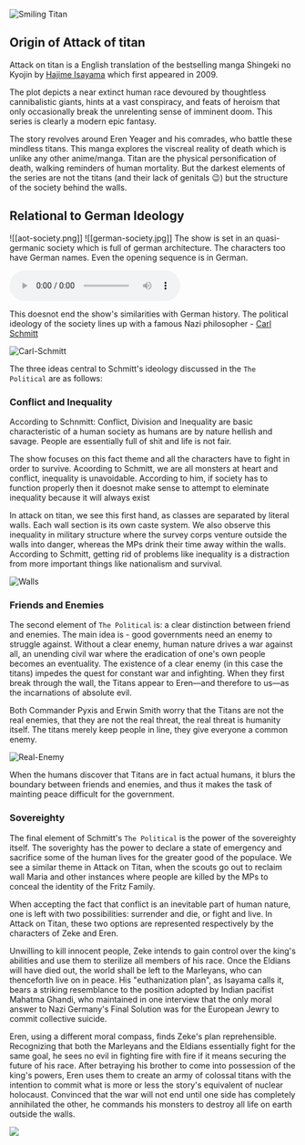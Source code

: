 

![Smiling Titan](./Smiling-Titan.jpg)

## Origin of Attack of titan

Attack on titan is a English translation of the bestselling manga Shingeki no Kyojin by [Hajime Isayama](https://twitter.com/hajime_isayama?lang=en) which first appeared in 2009.

The plot depicts a near extinct human race devoured by thoughtless cannibalistic giants, hints at a vast conspiracy, and feats of heroism that only occasionally break the unrelenting sense of imminent doom. This series is clearly a modern epic fantasy.

The story revolves around Eren Yeager and his comrades, who battle these mindless titans. This manga explores the viscreal reality of death which is unlike any other anime/manga. Titan are the physical personification of death, walking reminders of human mortality. But the darkest elements of the series are not the titans (and their lack of genitals 😉) but the structure of the society behind the walls.

## Relational to German Ideology


![[aot-society.png]]
![[german-society.jpg]]
The show is set in an quasi-germanic society which is full of german architecture. The characters too have German names. Even the opening sequence is in German.

<!-- <iframe src=http://mp3anime.tk/embed/162 allow="autoplay" scrolling=no width=400 height=120 frameborder=0></iframe> -->

<!-- <audio ref='themeSong' src="https://raw.githubusercontent.com/batra98/Gaurav-Website/master/content/posts/Attack-on-Titan-and-German-Philosophy/theme.mp3" autoPlay loop></audio> -->

<audio controls="controls">
  <source type="audio/mp3" src="https://raw.githubusercontent.com/batra98/Gaurav-Website/master/content/posts/Attack-on-Titan-and-German-Philosophy/theme.mp3"></source>
  <p>Your browser does not support the audio element.</p>
</audio>

This doesnot end the show's similarities with German history.
The political ideology of the society lines up with a famous Nazi philosopher - [Carl Schmitt](https://en.wikipedia.org/wiki/Carl_Schmitt)

![Carl-Schmitt](./Carl_Schmitt.jpg)

The three ideas central to Schmitt's ideology discussed in the `The Political` are as follows:

### Conflict and Inequality

According to Schnmitt: Conflict, Division and Inequality are basic characteristic of a human society as humans are by nature hellish and savage. People are essentially full of shit and life is not fair.

The show focuses on this fact theme and all the characters have to fight in order to survive. Acoording to Schmitt, we are all monsters at heart and conflict, inequality is unavoidable. According to him, if society has to function properly then it doesnot make sense to attempt to eleminate inequality because it will always exist

In attack on titan, we see this first hand, as classes are separated by literal walls. Each wall section is its own caste system. We also observe this inequality in military structure where the survey corps venture outside the walls into danger, whereas the MPs drink their time away within the walls. According to Schmitt, getting rid of problems like inequality is a distraction from more important things like nationalism and survival.

![Walls](./walls.png)

### Friends and Enemies

The second element of `The Political` is: a clear distinction between friend and enemies. The main idea is - good governments need an enemy to struggle against. Without a clear enemy, human nature drives a war against all, an unending civil war where the eradication of one's own people becomes an eventuality. The existence of a clear enemy (in this case the titans) impedes the quest for constant war and infighting. When they first break through the wall, the Titans appear to Eren—and therefore to us—as the incarnations of absolute evil.

Both Commander Pyxis and Erwin Smith worry that the Titans are not the real enemies, that they are not the real threat, the real threat is humanity itself. The titans merely keep people in line, they give everyone a common enemy.

![Real-Enemy](./real-enemy.png)

When the humans discover that Titans are in fact actual humans, it blurs the boundary between friends and enemies, and thus it makes the task of mainting peace difficult for the government.

### Sovereighty

The final element of Schmitt's `The Political` is the power of the sovereighty itself. The soverighty has the power to declare a state of emergency and sacrifice some of the human lives for the greater good of the populace. We see a similar theme in Attack on Titan, when the scouts go out to reclaim wall Maria and other instances where people are killed by the MPs to conceal the identity of the Fritz Family.

When accepting the fact that conflict is an inevitable part of human nature, one is left with two possibilities: surrender and die, or fight and live. In Attack on Titan, these two options are represented respectively by the characters of Zeke and Eren.

Unwilling to kill innocent people, Zeke intends to gain control over the king's abilities and use them to sterilize all members of his race. Once the Eldians will have died out, the world shall be left to the Marleyans, who can thenceforth live on in peace. His "euthanization plan", as Isayama calls it, bears a striking resemblance to the position adopted by Indian pacifist Mahatma Ghandi, who maintained in one interview that the only moral answer to Nazi Germany's Final Solution was for the European Jewry to commit collective suicide.

Eren, using a different moral compass, finds Zeke's plan reprehensible. Recognizing that both the Marleyans and the Eldians essentially fight for the same goal, he sees no evil in fighting fire with fire if it means securing the future of his race. After betraying his brother to come into possession of the king's powers, Eren uses them to create an army of colossal titans with the intention to commit what is more or less the story's equivalent of nuclear holocaust. Convinced that the war will not end until one side has completely annihilated the other, he commands his monsters to destroy all life on earth outside the walls.

![](./Zeke-Eren.jpg)
